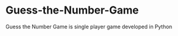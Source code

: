 Guess-the-Number-Game
=====================

Guess the Number Game is single player game developed in Python
